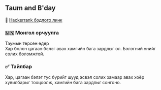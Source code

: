 ## Taum and B'day
🔗 [Hackerrank бодлого линк](https://www.hackerrank.com/challenges/taum-and-bday)

### 🇲🇳 Монгол орчуулга  
Таумын төрсөн өдөр  
Хар болон цагаан бэлэг авах хамгийн бага зардлыг ол. Бэлэгний үнийг солих боломжтой.

### ✅ Тайлбар  
Хар, цагаан бэлэг тус бүрийг шууд эсвэл солих замаар авах хоёр хувилбарыг тооцоолж, хамгийн бага зардлыг сонгоно.
